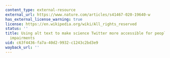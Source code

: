 ```yaml
---
content_type: external-resource
external_url: https://www.nature.com/articles/s41467-020-19640-w
has_external_license_warning: true
license: https://en.wikipedia.org/wiki/All_rights_reserved
status: ''
title: Using alt text to make science Twitter more accessible for people with visual
  impairments
uid: c63f4436-fa7a-40d2-9932-c1243c2bd3e9
wayback_url: ''
---
```

